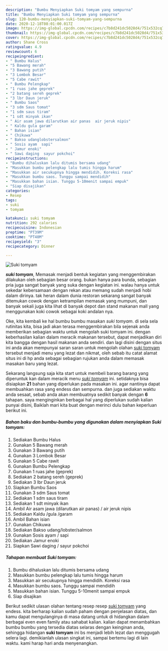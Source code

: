 ```yaml
---
description: "Bumbu Menyiapkan Suki tomyam yang sempurna"
title: "Bumbu Menyiapkan Suki tomyam yang sempurna"
slug: 120-bumbu-menyiapkan-suki-tomyam-yang-sempurna
date: 2020-12-18T08:01:00.017Z
image: https://img-global.cpcdn.com/recipes/c7b8d241dc5028d4/751x532cq70/suki-tomyam-foto-resep-utama.jpg
thumbnail: https://img-global.cpcdn.com/recipes/c7b8d241dc5028d4/751x532cq70/suki-tomyam-foto-resep-utama.jpg
cover: https://img-global.cpcdn.com/recipes/c7b8d241dc5028d4/751x532cq70/suki-tomyam-foto-resep-utama.jpg
author: Shane Cross
ratingvalue: 4.9
reviewcount: 6
recipeingredient:
- " Bumbu Halus"
- "5 Bawang merah"
- "3 Bawang putih"
- "3 Lombok Besar"
- "5 Cabe rawit"
- " Bumbu Pelengkap"
- "1 ruas jahe geprek"
- "2 batang sereh geprek"
- "3 lbr Daun jeruk"
- " Bumbu Saos"
- "3 sdm Saus tomat"
- "1 sdm saus tiram"
- "1 sdt minyak ikan"
- " Air asam jawa dilarutkan air panas  air jeruk nipis"
- " Kaldu gula garam"
- " Bahan isian"
- " Chikuwa"
- " Bakso udanglobstersalmon"
- " Sosis ayam  sapi"
- " Jamur enoki"
- " Sawi daging  sayur pokchoi"
recipeinstructions:
- "Bumbu dihaluskan lalu ditumis bersama udang"
- "Masukkan bumbu pelengkap lalu tumis hingga harum"
- "Masukkan air secukupnya hingga mendidih. Koreksi rasa"
- "Masukkan bumbu saos. Tunggu sampai mendidih"
- "Masukkan bahan isian. Tunggu 5-10menit sampai empuk"
- "Siap disajikan"
categories:
- Resep
tags:
- suki
- tomyam

katakunci: suki tomyam 
nutrition: 292 calories
recipecuisine: Indonesian
preptime: "PT39M"
cooktime: "PT40M"
recipeyield: "3"
recipecategory: Dinner

---
```



![Suki tomyam](https://img-global.cpcdn.com/recipes/c7b8d241dc5028d4/751x532cq70/suki-tomyam-foto-resep-utama.jpg)

<b><i>suki tomyam</i></b>, Memasak menjadi bentuk kegiatan yang menggembirakan dilakukan oleh sebagian besar orang. bukan hanya para bunda, sebagian pria juga sangat banyak yang suka dengan kegiatan ini. walau hanya untuk sekedar kebersamaan dengan rekan atau memang sudah menjadi hobi dalam dirinya. tak heran dalam dunia restoran sekarang sangat banyak ditemukan cowok dengan ketrampilan memasak yang mumpuni, dan banyak sekali juga kita lihat di banyak depot dan stand makanan mall yang menggunakan koki cowok sebagai koki andalan nya.

Oke, kita kembali ke hal bumbu bumbu masakan <i>suki tomyam</i>. di sela sela rutinitas kita, bisa jadi akan terasa menggembirakan bila sejenak anda memberikan sebagian waktu untuk mengolah suki tomyam ini. dengan keberhasilan kalian dalam meracik makanan tersebut, dapat menjadikan diri kita bangga dengan hasil makanan anda sendiri. dan lagi disini dengan situs ini anda akan mempunyai saran saran untuk mengolah olahan <u>suki tomyam</u> tersebut menjadi menu yang lezat dan nikmat, oleh sebab itu catat alamat situs ini di hp anda sebagai sebagian rujukan anda dalam memasak masakan baru yang lezat.




Sekarang langsung saja kita start untuk membeli barang barang yang diperuntuk kan dalam meracik menu <u><i>suki tomyam</i></u> ini. setidaknya bisa disiapkan <b>21</b> bahan yang diperlukan pada masakan ini. agar nantinya dapat membuahkan rasa yang endess dan sempurna. dan juga sediakan waktu anda sesaat, sebab anda akan membuatnya sedikit banyak dengan <b>6</b> tahapan. saya menginginkan berbagai hal yang diperlukan sudah kalian punyai disini, Baiklah mari kita buat dengan merinci dulu bahan keperluan berikut ini.

<!--inarticleads1-->

##### Bahan baku dan bumbu-bumbu yang digunakan dalam menyiapkan Suki tomyam:

1. Sediakan  Bumbu Halus
1. Gunakan 5 Bawang merah
1. Gunakan 3 Bawang putih
1. Gunakan 3 Lombok Besar
1. Gunakan 5 Cabe rawit
1. Gunakan  Bumbu Pelengkap
1. Gunakan 1 ruas jahe (geprek)
1. Sediakan 2 batang sereh (geprek)
1. Sediakan 3 lbr Daun jeruk
1. Siapkan  Bumbu Saos
1. Gunakan 3 sdm Saus tomat
1. Sediakan 1 sdm saus tiram
1. Sediakan 1 sdt minyak ikan
1. Ambil  Air asam jawa (dilarutkan air panas) / air jeruk nipis
1. Sediakan  Kaldu /gula /garam
1. Ambil  Bahan isian
1. Gunakan  Chikuwa
1. Sediakan  Bakso udang/lobster/salmon
1. Gunakan  Sosis ayam / sapi
1. Sediakan  Jamur enoki
1. Siapkan  Sawi daging / sayur pokchoi




<!--inarticleads2-->

##### Tahapan membuat Suki tomyam:

1. Bumbu dihaluskan lalu ditumis bersama udang
1. Masukkan bumbu pelengkap lalu tumis hingga harum
1. Masukkan air secukupnya hingga mendidih. Koreksi rasa
1. Masukkan bumbu saos. Tunggu sampai mendidih
1. Masukkan bahan isian. Tunggu 5-10menit sampai empuk
1. Siap disajikan




Berikut sedikit ulasan olahan tentang resep resep <u>suki tomyam</u> yang endess. kita berharap kalian sudah paham dengan penjelasan diatas, dan kamu dapat mengulanginya di masa datang untuk di hidangkan dalam berbagai even even family atau sahabat kalian. kalian dapat menambahkan bumbu bumbu yang tersedia diatas selaras dengan keinginan anda, sehingga hidangan <b>suki tomyam</b> ini bs menjadi lebih lezat dan menggugah selera lagi. demikianlah ulasan singkat ini, sampai bertemu lagi di lain waktu. kami harap hari anda menyenangkan.
